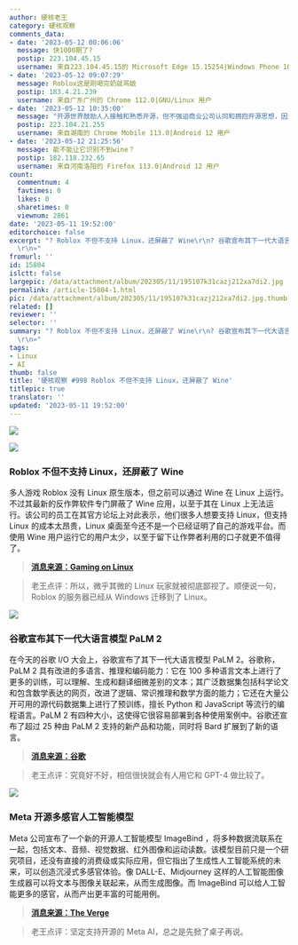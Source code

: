 ```yaml
---
author: 硬核老王
category: 硬核观察
comments_data:
- date: '2023-05-12 00:06:06'
  message: 快1000期了?
  postip: 223.104.45.15
  username: 来自223.104.45.15的 Microsoft Edge 15.15254|Windows Phone 10.0 用户
- date: '2023-05-12 09:07:29'
  message: Roblox这是刚喝完奶就骂娘
  postip: 183.4.21.239
  username: 来自广东广州的 Chrome 112.0|GNU/Linux 用户
- date: '2023-05-12 10:35:00'
  message: "开源世界鼓励人人接触和熟悉开源，但不强迫商业公司认同和拥抱开源思想，因为目前多数场景下，开源会阻碍甚至侵蚀他们的商业根基。<br />\r\n开源还需要更大的市场话语权，能稳赚钱而不亏钱那种。"
  postip: 223.104.21.255
  username: 来自湖南的 Chrome Mobile 113.0|Android 12 用户
- date: '2023-05-12 21:25:56'
  message: 能不能让它识别不到wine？
  postip: 182.118.232.65
  username: 来自河南洛阳的 Firefox 113.0|Android 12 用户
count:
  commentnum: 4
  favtimes: 0
  likes: 0
  sharetimes: 0
  viewnum: 2861
date: '2023-05-11 19:52:00'
editorchoice: false
excerpt: "? Roblox 不但不支持 Linux，还屏蔽了 Wine\r\n? 谷歌宣布其下一代大语言模型 PaLM 2\r\n? Meta 开源多感官人工智能模型\r\n»
  \r\n»"
fromurl: ''
id: 15804
islctt: false
largepic: /data/attachment/album/202305/11/195107k31cazj212xa7di2.jpg
permalink: /article-15804-1.html
pic: /data/attachment/album/202305/11/195107k31cazj212xa7di2.jpg.thumb.jpg
related: []
reviewer: ''
selector: ''
summary: "? Roblox 不但不支持 Linux，还屏蔽了 Wine\r\n? 谷歌宣布其下一代大语言模型 PaLM 2\r\n? Meta 开源多感官人工智能模型\r\n»
  \r\n»"
tags:
- Linux
- AI
thumb: false
title: '硬核观察 #998 Roblox 不但不支持 Linux，还屏蔽了 Wine'
titlepic: true
translator: ''
updated: '2023-05-11 19:52:00'
---
```


![](/data/attachment/album/202305/11/195107k31cazj212xa7di2.jpg)


![](/data/attachment/album/202305/11/195118wog5uou61msg6ouo.jpg)


### Roblox 不但不支持 Linux，还屏蔽了 Wine


多人游戏 Roblox 没有 Linux 原生版本，但之前可以通过 Wine 在 Linux 上运行。不过其最新的反作弊软件专门屏蔽了 Wine 应用，以至于其在 Linux 上无法运行。该公司的员工在其官方论坛上对此表示，他们很多人想要支持 Linux，但支持 Linux 的成本太昂贵，Linux 桌面至今还不是一个已经证明了自己的游戏平台。而使用 Wine 用户运行它的用户太少，以至于留下让作弊者利用的口子就更不值得了。



> 
> **[消息来源：Gaming on Linux](https://www.gamingonlinux.com/2023/05/goodbye-to-roblox-on-linux-with-their-new-anti-cheat-and-wine-blocking/)**
> 
> 
> 



> 
> 老王点评：所以，微乎其微的 Linux 玩家就被彻底鄙视了。顺便说一句，Roblox 的服务器已经从 Windows 迁移到了 Linux。
> 
> 
> 


![](/data/attachment/album/202305/11/195133exacmbs2hxrzlhaa.jpg)


### 谷歌宣布其下一代大语言模型 PaLM 2


在今天的谷歌 I/O 大会上，谷歌宣布了其下一代大语言模型 PaLM 2。谷歌称，PaLM 2 具有改进的多语言、推理和编码能力：它在 100 多种语言文本上进行了更多的训练，可以理解、生成和翻译细微差别的文本；其广泛数据集包括科学论文和包含数学表达的网页，改进了逻辑、常识推理和数学方面的能力；它还在大量公开可用的源代码数据集上进行了预训练，擅长 Python 和 JavaScript 等流行的编程语言。PaLM 2 有四种大小，这使得它很容易部署到各种使用案例中。谷歌还宣布了超过 25 种由 PaLM 2 支持的新产品和功能，同时将 Bard 扩展到了新的语言。



> 
> **[消息来源：谷歌](https://blog.google/technology/ai/google-palm-2-ai-large-language-model/)**
> 
> 
> 



> 
> 老王点评：究竟好不好，相信很快就会有人用它和 GPT-4 做比较了。
> 
> 
> 


![](/data/attachment/album/202305/11/195149zq9eibtt9ztmnndg.jpg)


### Meta 开源多感官人工智能模型


Meta 公司宣布了一个新的开源人工智能模型 ImageBind ，将多种数据流联系在一起，包括文本、音频、视觉数据、红外图像和运动读数。该模型目前只是一个研究项目，还没有直接的消费级或实际应用，但它指出了生成性人工智能系统的未来，可以创造沉浸式多感官体验。像 DALL-E、Midjourney 这样的人工智能图像生成器可以将文本与图像关联起来，从而生成图像。而 ImageBind 可以给人工智能更多的感官，从而产出更丰富的可能用例。



> 
> **[消息来源：The Verge](https://www.theverge.com/2023/5/9/23716558/meta-imagebind-open-source-multisensory-modal-ai-model-research)**
> 
> 
> 



> 
> 老王点评：坚定支持开源的 Meta AI，总之是先掀了桌子再说。
> 
> 
>